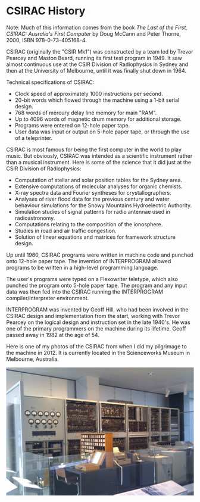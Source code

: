 CSIRAC History
==============

Note: Much of this information comes from the book <i>The Last of the First,
CSIRAC: Ausralia's First Computer</i> by Doug McCann and Peter Thorne, 2000,
ISBN 978-0-73-405168-4.

CSIRAC (originally the "CSIR Mk1") was constructed by a team led by
Trevor Pearcey and Maston Beard, running its first test program in 1949.
It saw almost continuous use at the CSIR Division of Radiophysics in
Sydney and then at the University of Melbourne, until it was finally
shut down in 1964.

Technical specifications of CSIRAC:

* Clock speed of approximately 1000 instructions per second.
* 20-bit words which flowed through the machine using a 1-bit serial design.
* 768 words of mercury delay line memory for main "RAM".
* Up to 4096 words of magnetic drum memory for additional storage.
* Programs were entered on 12-hole paper tape.
* User data was input or output on 5-hole paper tape, or through the
  use of a teleprinter.

CSIRAC is most famous for being the first computer in the world to
play music.  But obviously, CSIRAC was intended as a scientific instrument
rather than a musical instrument.  Here is some of the science that it did
just at the CSIR Division of Radiophysics:

* Computation of stellar and solar position tables for the Sydney area.
* Extensive computations of molecular analyses for organic chemists.
* X-ray spectra data and Fourier syntheses for crystallographers.
* Analyses of river flood data for the previous century and water
behaviour simulations for the Snowy Mountains Hydroelectric Authority.
* Simulation studies of signal patterns for radio antennae used in
radioastronomy.
* Computations relating to the composition of the ionosphere.
* Studies in road and air traffic congestion.
* Solution of linear equations and matrices for framework structure design.

Up until 1960, CSIRAC programs were written in machine code and punched onto
12-hole paper tape.  The invention of INTERPROGRAM allowed programs to be
written in a high-level programming language.

The user's programs were typed on a Flexowriter teletype, which also
punched the program onto 5-hole paper tape.  The program and any input data
was then fed into the CSIRAC running the INTERPROGRAM compiler/interpreter
environment.

INTERPROGRAM was invented by Geoff Hill, who had been involved in the
CSIRAC design and implementation from the start, working with Trevor
Pearcey on the logical design and instruction set in the late 1940's.
He was one of the primary programmers on the machine during its lifetime.
Geoff passed away in 1982 at the age of 54.

Here is one of my photos of the CSIRAC from when I did my pilgrimage to
the machine in 2012.  It is currently located in the Scienceworks Museum
in Melbourne, Australia.

<img alt="CSIRAC In Person" src="csirac-in-person.jpg" width="860"/>
